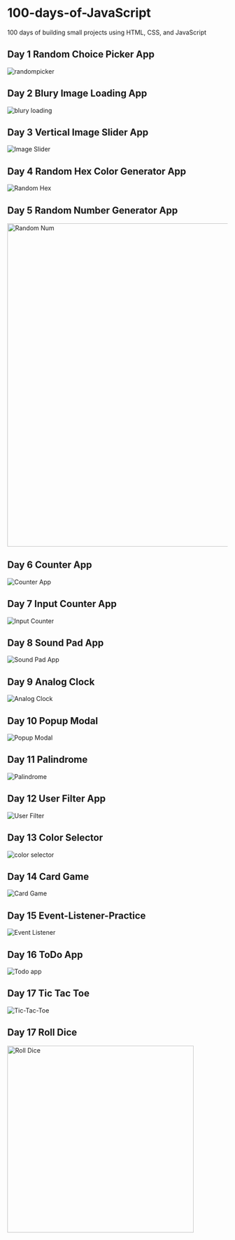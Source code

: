 # 100-days-of-JavaScript

 100 days of building small projects using HTML, CSS, and JavaScript

## Day 1 Random Choice Picker App

![randompicker](https://user-images.githubusercontent.com/64098042/198912755-66857630-1048-4acb-a5e0-600185af621e.png)

## Day 2 Blury Image Loading App

![blury loading](https://user-images.githubusercontent.com/64098042/199121068-042afb03-78aa-4bc7-a6da-1882557fcc5e.png)

## Day 3 Vertical Image Slider App

![Image Slider](https://user-images.githubusercontent.com/64098042/199296238-8fe43804-e8d4-435f-b786-0fdedbe5d742.png)

## Day 4 Random Hex Color Generator App

![Random Hex](https://user-images.githubusercontent.com/64098042/199646289-525dbd60-d908-4086-b721-13f657383ca6.png)

## Day 5 Random Number Generator App

<img width="737" alt="Random Num" src="https://user-images.githubusercontent.com/64098042/199847974-264ac0e4-24da-40fa-b89a-8334268198ae.png">

## Day 6 Counter App

![Counter App](https://user-images.githubusercontent.com/64098042/200127868-04ae34ed-bd15-4f6f-805d-a1ace1070652.png)

## Day 7 Input Counter App

![Input Counter](https://user-images.githubusercontent.com/64098042/200184274-f09fb217-f712-4ca5-9ecd-1c869de4d0d8.png)

## Day 8 Sound Pad App

![Sound Pad App](https://user-images.githubusercontent.com/64098042/200596331-59182cb0-ec2e-49ac-90bf-16bd14b8683e.png)

## Day 9 Analog Clock

![Analog Clock](https://user-images.githubusercontent.com/64098042/200959991-8f588dd4-5a7b-4047-9073-5f78a53771c3.png)

## Day 10 Popup Modal

![Popup Modal](https://user-images.githubusercontent.com/64098042/201255382-1281fb54-6162-4f15-b25e-e2f6592ff945.png)

## Day 11 Palindrome

![Palindrome](https://user-images.githubusercontent.com/64098042/201385672-dfe3fb03-c708-416a-9b2f-629b48472490.png)

## Day 12 User Filter App

![User Filter](https://user-images.githubusercontent.com/64098042/201480072-5c9e7341-dd2f-4254-9d1b-322f7369937d.png)

## Day 13 Color Selector

![color selector](https://user-images.githubusercontent.com/64098042/202069887-5fcc2303-aa73-4a1c-9f90-ec0b95512e5a.png)

## Day 14 Card Game

![Card Game](https://user-images.githubusercontent.com/64098042/202234879-5029d8b7-5f4a-4d15-8ac9-5b9a6272e94a.png)

## Day 15 Event-Listener-Practice

![Event Listener](https://user-images.githubusercontent.com/64098042/202534918-ff5ea7ec-ae5e-4ca9-984a-12381493a230.png)

## Day 16 ToDo App

![Todo app](https://user-images.githubusercontent.com/64098042/202791078-b13fa40d-2e3f-454d-bb17-dc78b45de65f.png)

## Day 17 Tic Tac Toe

![Tic-Tac-Toe](https://user-images.githubusercontent.com/64098042/202873490-aac36dc6-a820-4d23-9fc4-e969cd5331f9.png)

## Day 17 Roll Dice

<img width="426" alt="Roll Dice" src="https://user-images.githubusercontent.com/64098042/203089935-111315ac-44b0-4452-a5b2-c8d6aa39d419.png">
